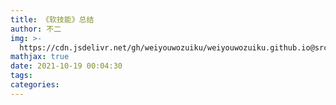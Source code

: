 ```yaml
---
title: 《软技能》总结
author: 不二
img: >-
  https://cdn.jsdelivr.net/gh/weiyouwozuiku/weiyouwozuiku.github.io@src/source/_posts/PageImg/
mathjax: true
date: 2021-10-19 00:04:30
tags:
categories:
---
```

